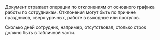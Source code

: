 Документ отражает операции по отклонениям от основного графика работы по сотрудникам. Отклонения могут быть по причине праздников, сверх урочных, работе в выходные или прогулов.

Сколько дней сотрудник, например, отсутствовал, столько строк должно быть в табличной части.

